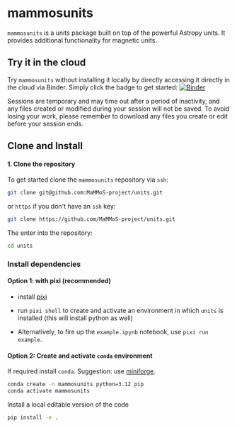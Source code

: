 # mammosunits

`mammosunits` is a units package built on top of the powerful Astropy units.
It provides additional functionality for magnetic units.

## Try it in the cloud
Try `mammosunits` without installing it locally by directly accessing it directly in the cloud
via Binder.
Simply click the badge to get started: [![Binder](https://mybinder.org/badge_logo.svg)](https://mybinder.org/v2/gh/MaMMoS-project/units/latest?urlpath=%2Fdoc%2Ftree%2Fdocs%2Fexample.ipynb)

Sessions are temporary and may time out after a period of inactivity, and any files
created or modified during your session will not be saved.
To avoid losing your work, please remember to download any files you create or edit
before your session ends.

## Clone and Install 
#### 1. Clone the repository

To get started clone the `mammosunits` repository via `ssh`:

```bash
git clone git@github.com:MaMMoS-project/units.git
```
or `https` if you don't have an `ssh` key:

```bash
git clone https://github.com/MaMMoS-project/units.git
```

The enter into the repository:

```bash
cd units
```

### Install dependencies

#### Option 1: with pixi (recommended)

- install [pixi](https://pixi.sh)

- run `pixi shell` to create and activate an environment in which `units` is installed (this will install python as well)

- Alternatively, to fire up the `example.ipynb` notebook, use `pixi run example`.

#### Option 2: Create and activate `conda` environment

If required install `conda`. Suggestion: use [miniforge](https://github.com/conda-forge/miniforge).

```bash
conda create -n mammosunits python=3.12 pip
conda activate mammosunits
```

Install a local editable version of the code

```bash
pip install -e .
```
